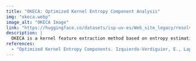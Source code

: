 ```yaml
---
title: "OKECA: Optimized Kernel Entropy Component Analysis"
img: "okeca.webp"
image_alt: "OKECA Image"
link: "https://huggingface.co/datasets/isp-uv-es/Web_site_legacy/resolve/main/code/soft_feature/okeca_v1.zip"
description: |
  OKECA is a kernel feature extraction method based on entropy estimation in Hilbert spaces. It provides sparse and compact results, useful for data visualization and dimensionality reduction.
references:
  - "Optimized Kernel Entropy Components. Izquierdo-Verdiguier, E., Laparra, V., Jenssen, R., Gómez-Chova, L., Camps-Valls, G. IEEE Transactions on Neural Networks and Learning Systems, 2016."
---
```

